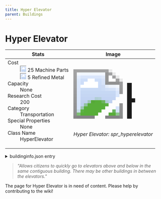 ```yaml
---
title: Hyper Elevator
parent: Buildings
---
```

# Hyper Elevator

[//]: # (Pre-generated content)
<table><thead><tr><th>Stats</th><th>Image</th></tr></thead><tbody><tr><td><dl><dt>Cost</dt><dd><div class="resource-icon"><img style="object-position: -795px -761px;" src="https://tfe2-wiki.github.io/assets/sprites.png"></div> 25 Machine Parts<br><div class="resource-icon"><img style="object-position: -795px -775px;" src="https://tfe2-wiki.github.io/assets/sprites.png"></div> 5 Refined Metal</dd><dt>Capacity</dt><dd>None</dd><dt>Research Cost</dt><dd>200</dd><dt>Category</dt><dd>Transportation</dd><dt>Special Properties</dt><dd>None</dd><dt>Class Name</dt><dd>HyperElevator</dd></dl></td><td><style>.building-image {width: 200px;height: 200px;overflow: hidden;position: relative;}.building-image img {image-rendering: pixelated;object-fit: none;transform: scale(10);transform-origin: left top;position: absolute;left: 0;top: 0;}.resource-image {width: 200px;height: 200px;overflow: hidden;position: relative;}.resource-image img {image-rendering: pixelated;object-fit: none;transform: scale(20);transform-origin: left top;position: absolute;left: 0;top: 0;}.building-icon {width: 20px;height: 20px;overflow: hidden;position: relative;display: inline-block;}.building-icon img {image-rendering: pixelated;object-fit: none;transform: scale(1);transform-origin: left top;position: absolute;left: 0;top: 0;}.resource-icon {width: 20px;height: 20px;overflow: hidden;position: relative;display: inline-block;}.resource-icon img {image-rendering: pixelated;object-fit: none;transform: scale(2);transform-origin: left top;position: absolute;left: 0;top: 0;}</style><div class="building-image"><img style="object-position: -892px -825px;" src="https://tfe2-wiki.github.io/assets/sprites.png" alt="Hyper Elevator Back"><img style="object-position: -870px -825px;" src="https://tfe2-wiki.github.io/assets/sprites.png" alt="Hyper Elevator"></div><i>Hyper Elevator: spr_hyperelevator</i></td></tr></tbody></table><details><summary>buildinginfo.json entry</summary>```json{  "className": "HyperElevator",  "food": 0,  "wood": 0,  "stone": 0,  "refinedMetal": 5,  "machineParts": 25,  "knowledge": 200,  "category": "Transportation",  "unlockedByDefault": false,  "specialInfo": []}```</details><blockquote><i>"Allows citizens to quickly go to elevators above and below in the same contiguous building. There may be other buildings in between the elevators."</i></blockquote>

The page for Hyper Elevator is in need of content. Please help by contributing to the wiki!
